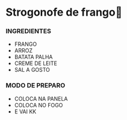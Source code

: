 # Strogonofe de frango:chicken: 

### INGREDIENTES

- FRANGO
- ARROZ
- BATATA PALHA
- CREME DE LEITE
- SAL A GOSTO

### MODO DE PREPARO

- COLOCA NA PANELA
- COLOCA NO FOGO
- E VAI KK